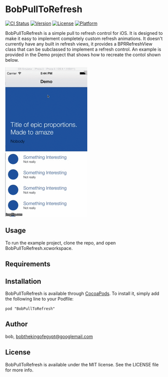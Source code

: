 # BobPullToRefresh

[![CI Status](http://img.shields.io/travis/bob/BobPullToRefresh.svg?style=flat)](https://travis-ci.org/bobthekingofegypt/BobPullToRefresh)
[![Version](https://img.shields.io/cocoapods/v/BobPullToRefresh.svg?style=flat)](http://cocoadocs.org/docsets/BobPullToRefresh)
[![License](https://img.shields.io/cocoapods/l/BobPullToRefresh.svg?style=flat)](http://cocoadocs.org/docsets/BobPullToRefresh)
[![Platform](https://img.shields.io/cocoapods/p/BobPullToRefresh.svg?style=flat)](http://cocoadocs.org/docsets/BobPullToRefresh)

BobPullToRefresh is a simple pull to refresh control for iOS.  It is designed to make it easy to implement completely custom refresh animations.  It doesn't currently have any built in refresh views, it provides a BPRRefreshView class that can be subclassed to implement a refresh control.  An example is provided in the Demo project that shows how to recreate the contol shown below.

![Demo](Docs/pull2refresh.gif)

## Usage

To run the example project, clone the repo, and open BobPullToRefresh.xcworkspace.

## Requirements

## Installation

BobPullToRefresh is available through [CocoaPods](http://cocoapods.org). To install
it, simply add the following line to your Podfile:

    pod "BobPullToRefresh"

## Author

bob, bobthekingofegypt@googlemail.com

## License

BobPullToRefresh is available under the MIT license. See the LICENSE file for more info.

